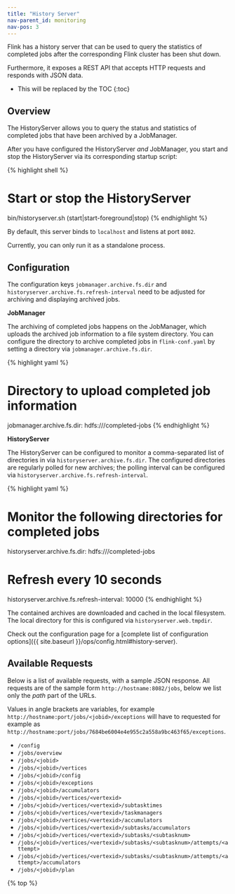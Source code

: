 ```yaml
---
title: "History Server"
nav-parent_id: monitoring
nav-pos: 3
---
```

<!--
Licensed to the Apache Software Foundation (ASF) under one
or more contributor license agreements.  See the NOTICE file
distributed with this work for additional information
regarding copyright ownership.  The ASF licenses this file
to you under the Apache License, Version 2.0 (the
"License"); you may not use this file except in compliance
with the License.  You may obtain a copy of the License at

  http://www.apache.org/licenses/LICENSE-2.0

Unless required by applicable law or agreed to in writing,
software distributed under the License is distributed on an
"AS IS" BASIS, WITHOUT WARRANTIES OR CONDITIONS OF ANY
KIND, either express or implied.  See the License for the
specific language governing permissions and limitations
under the License.
-->

Flink has a history server that can be used to query the statistics of completed jobs after the corresponding Flink cluster has been shut down.

Furthermore, it exposes a REST API that accepts HTTP requests and responds with JSON data.

* This will be replaced by the TOC {:toc}

## Overview

The HistoryServer allows you to query the status and statistics of completed jobs that have been archived by a JobManager.

After you have configured the HistoryServer *and* JobManager, you start and stop the HistoryServer via its corresponding startup script:

{% highlight shell %}

# Start or stop the HistoryServer

bin/historyserver.sh (start|start-foreground|stop) {% endhighlight %}

By default, this server binds to `localhost` and listens at port `8082`.

Currently, you can only run it as a standalone process.

## Configuration

The configuration keys `jobmanager.archive.fs.dir` and `historyserver.archive.fs.refresh-interval` need to be adjusted for archiving and displaying archived jobs.

**JobManager**

The archiving of completed jobs happens on the JobManager, which uploads the archived job information to a file system directory. You can configure the directory to archive completed jobs in `flink-conf.yaml` by setting a directory via `jobmanager.archive.fs.dir`.

{% highlight yaml %}

# Directory to upload completed job information

jobmanager.archive.fs.dir: hdfs:///completed-jobs {% endhighlight %}

**HistoryServer**

The HistoryServer can be configured to monitor a comma-separated list of directories in via `historyserver.archive.fs.dir`. The configured directories are regularly polled for new archives; the polling interval can be configured via `historyserver.archive.fs.refresh-interval`.

{% highlight yaml %}

# Monitor the following directories for completed jobs

historyserver.archive.fs.dir: hdfs:///completed-jobs

# Refresh every 10 seconds

historyserver.archive.fs.refresh-interval: 10000 {% endhighlight %}

The contained archives are downloaded and cached in the local filesystem. The local directory for this is configured via `historyserver.web.tmpdir`.

Check out the configuration page for a [complete list of configuration options]({{ site.baseurl }}/ops/config.html#history-server).

## Available Requests

Below is a list of available requests, with a sample JSON response. All requests are of the sample form `http://hostname:8082/jobs`, below we list only the *path* part of the URLs.

Values in angle brackets are variables, for example `http://hostname:port/jobs/<jobid>/exceptions` will have to requested for example as `http://hostname:port/jobs/7684be6004e4e955c2a558a9bc463f65/exceptions`.

* `/config`
* `/jobs/overview`
* `/jobs/<jobid>`
* `/jobs/<jobid>/vertices`
* `/jobs/<jobid>/config`
* `/jobs/<jobid>/exceptions`
* `/jobs/<jobid>/accumulators`
* `/jobs/<jobid>/vertices/<vertexid>`
* `/jobs/<jobid>/vertices/<vertexid>/subtasktimes`
* `/jobs/<jobid>/vertices/<vertexid>/taskmanagers`
* `/jobs/<jobid>/vertices/<vertexid>/accumulators`
* `/jobs/<jobid>/vertices/<vertexid>/subtasks/accumulators`
* `/jobs/<jobid>/vertices/<vertexid>/subtasks/<subtasknum>`
* `/jobs/<jobid>/vertices/<vertexid>/subtasks/<subtasknum>/attempts/<attempt>`
* `/jobs/<jobid>/vertices/<vertexid>/subtasks/<subtasknum>/attempts/<attempt>/accumulators`
* `/jobs/<jobid>/plan`

{% top %}